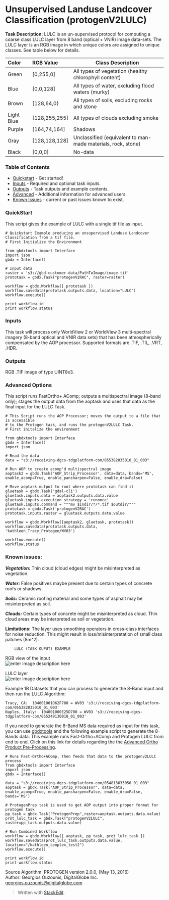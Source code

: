 # Unsupervised Landuse Landcover Classification (protogenV2LULC)

		
		
**Task Description:**		LULC is an un-supervised protocol for computing a coarse class LULC layer from 8 band (optical + VNIR) image data-sets. The LULC layer is an RGB image in which unique colors are assigned to unique classes. See table below for details.


 Color |  RGB Value     |Class Description
:-------|:----------------|--------
  Green  | [0,255,0] |All types of vegetation (healthy chlorophyll content)
   Blue  | [0,0,128] | All types of water, excluding flood waters (murky)
  Brown | [128,64,0} | All types of soils, excluding rocks and stone
  Light Blue  | [128,255,255] | All types of clouds excluding smoke
  Purple  | [164,74,164] | Shadows
  Gray | [128,128,128]  |  Unclassified (equivalent to man-made  materials, rock, stone)    
  Black  | [0,0,0]   | No-data   






### Table of Contents
 * [Quickstart](#quickstart) - Get started!
 * [Inputs](#inputs) - Required and optional task inputs.
 * [Outputs](#outputs) - Task outputs and example contents.
 * [Advanced](#advanced) - Additional information for advanced users.
 * [Known Issues](#known-issues) - current or past issues known to exist.

 
### QuickStart
This script gives the example of LULC with a single tif file as input.

    # Quickstart Example producing an unsupervised Landuse Landcover Classification from a tif file.
    # First Initialize the Environment

    from gbdxtools import Interface 
    import json
    gbdx = Interface()
    
    # Input data
    raster = 's3://gbd-customer-data/PathToImage/image.tif'
    prototask = gbdx.Task("protogenV2RAC", raster=raster)

    workflow = gbdx.Workflow([ prototask ])  
    workflow.savedata(prototask.outputs.data, location="LULC")
    workflow.execute()

    print workflow.id
    print workflow.status

### Inputs
This task will process only WorldView 2 or WorldView 3 multi-spectral imagery (8-band optical and VNIR data sets) that has been atmospherically compensated by the AOP processor. Supported formats are .TIF, .TIL, .VRT, .HDR.

### Outputs

RGB .TIF image of type UINT8x3.

### Advanced Options
This script runs FastOrtho+ AComp; outputs a multispectral image (8-band only); stages the output data from the aoptask and uses that data as the final input for the LULC Task.	

	# This Script runs the AOP Processor; moves the output to a file that is accessible 
	# to the Protogen task, and runs the protogenV2LULC Task.
	# First initalize the environment 

	from gbdxtools import Interface
	gbdx = Interface()
	import json

	# Read the data
	data = "s3://receiving-dgcs-tdgplatform-com/055382035010_01_003"

	# Run AOP to create acomp'd multispectral image
	aoptask2 = gbdx.Task('AOP_Strip_Processor', data=data, bands='MS', enable_acomp=True, enable_pansharpen=False, enable_dra=False)     

	# Move aoptask output to root where prototask can find it
	gluetask = gbdx.Task('gdal-cli')                                 
	gluetask.inputs.data = aoptask2.outputs.data.value
	gluetask.inputs.execution_strategy = 'runonce'
	gluetask.inputs.command = """mv $indir/*/*.tif $outdir/"""
	prototask = gbdx.Task('protogenV2RAC')
	prototask.inputs.raster = gluetask.outputs.data.value

	workflow = gbdx.Workflow([aoptask2, gluetask, prototask])
	workflow.savedata(prototask.outputs.data, 'kathleen_Tracy_Protogen/WV03')

	workflow.execute()
	workflow.status

### Known issues:

***Vegetation:***  Thin cloud (cloud edges) might be misinterpreted as vegetation.

***Water:***  False positives maybe present due to certain types of concrete roofs or shadows.

***Soils:***  Ceramic roofing material and some types of asphalt may be misinterpreted as soil.

***Clouds:***  Certain types of concrete might be misinterpreted as cloud. Thin cloud areas may be interpreted as soil or vegetation.
		
**Limitations:**		The layer uses smoothing operators in cross-class interfaces for noise reduction. This might result in loss/misinterpretation of small class patches (8m^2).
		

		






		LULC (TASK OUPUT) EXAMPLE
		
RGB view of the input		 
		![enter image description here](https://lh3.googleusercontent.com/-fZLrWWu5KcM/V1cNpe2DDlI/AAAAAAAAJn0/vKFTazNMTSkjW4PVhXggGj4dJXe-OBzGgCLcB/s0/Denver_rgb2_800x600.bmp "Denver_rgb2_800x600.bmp")

LULC layer		 
![enter image description here](https://lh3.googleusercontent.com/-eXo17ewGUGc/V1cM5oeHo2I/AAAAAAAAJnU/FfbcnUbEarARXvvXM9zaigQDijQlAFOJwCLcB/s0/Denver_lulc2_800x600.bmp "Denver_lulc2_800x600.bmp")

Example 1B Datasets that you can process to generate the 8-Band input and then run the LULC Algorithm:

	Tracy, CA: 	104001001D62F700 = WV03 's3://receiving-dgcs-tdgplatform-com/055382035010_01_003'
	Naples, Italy: 	104001000E25D700 = WV03	's3://receiving-dgcs-tdgplatform-com/055249130010_01_003'



If you need to generate the 8-Band MS data required as input for this task, you can use [gbdxtools](http://gbdxtools.readthedocs.io/en/latest/user_guide.html) and the following example script to generate the 8-Bands data. This example runs Fast-Ortho+AComp and Protogen LULC from end to end.  Click on this link for details regarding the the [Advanced Ortho Product Pre-Processing](https://github.com/TDG-Platform/docs/blob/master/AOP%20Strip%20Processor_V3.md).

	# Runs Fast-Ortho+AComp, then feeds that data to the protogenv2LULC process
 	from gbdxtools import Interface 
	import json
	gbdx = Interface()

	data = "s3://receiving-dgcs-tdgplatform-com/054813633050_01_003"
	aoptask = gbdx.Task("AOP_Strip_Processor", data=data, enable_acomp=True, enable_pansharpen=False, enable_dra=False, bands='MS')

	# ProtogenPrep task is used to get AOP output into proper format for protogen task
	pp_task = gbdx.Task("ProtogenPrep",raster=aoptask.outputs.data.value)      
	prot_lulc_task = gbdx.Task("protogenV2LULC", raster=pp_task.outputs.data.value)

	# Run Combined Workflow
	workflow = gbdx.Workflow([ aoptask, pp_task, prot_lulc_task ])
	workflow.savedata(prot_lulc_task.outputs.data.value, location="/kathleen_complex_test2")
	workflow.execute()

	print workflow.id
	print workflow.status

Source Algorithm:		PROTOGEN version 2.0.0, (May 13, 2016)		
Author: 		Georgios Ouzounis,  DigitalGlobe Inc. 
					georgios.ouzounis@digitalglobe.com


> Written with [StackEdit](https://stackedit.io/).
